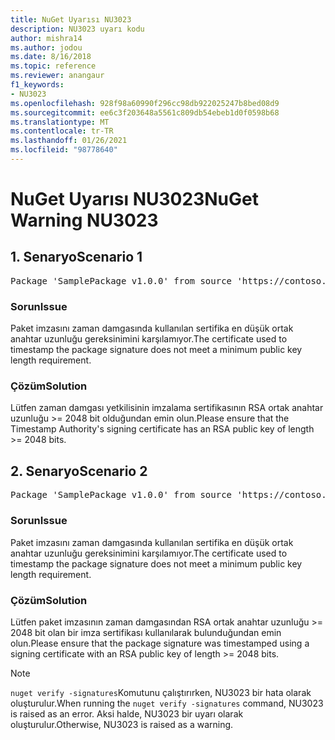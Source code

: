 ```yaml
---
title: NuGet Uyarısı NU3023
description: NU3023 uyarı kodu
author: mishra14
ms.author: jodou
ms.date: 8/16/2018
ms.topic: reference
ms.reviewer: anangaur
f1_keywords:
- NU3023
ms.openlocfilehash: 928f98a60990f296cc98db922025247b8bed08d9
ms.sourcegitcommit: ee6c3f203648a5561c809db54ebeb1d0f0598b68
ms.translationtype: MT
ms.contentlocale: tr-TR
ms.lasthandoff: 01/26/2021
ms.locfileid: "98778640"
---
```

# <a name="nuget-warning-nu3023"></a><span data-ttu-id="44eff-103">NuGet Uyarısı NU3023</span><span class="sxs-lookup"><span data-stu-id="44eff-103">NuGet Warning NU3023</span></span>

## <a name="scenario-1"></a><span data-ttu-id="44eff-104">1\. Senaryo</span><span class="sxs-lookup"><span data-stu-id="44eff-104">Scenario 1</span></span>

<pre>Package 'SamplePackage v1.0.0' from source 'https://contoso.com/index.json': The timestamp certificate does not meet a minimum public key length requirement.</pre>

### <a name="issue"></a><span data-ttu-id="44eff-105">Sorun</span><span class="sxs-lookup"><span data-stu-id="44eff-105">Issue</span></span>

<span data-ttu-id="44eff-106">Paket imzasını zaman damgasında kullanılan sertifika en düşük ortak anahtar uzunluğu gereksinimini karşılamıyor.</span><span class="sxs-lookup"><span data-stu-id="44eff-106">The certificate used to timestamp the package signature does not meet a minimum public key length requirement.</span></span>


### <a name="solution"></a><span data-ttu-id="44eff-107">Çözüm</span><span class="sxs-lookup"><span data-stu-id="44eff-107">Solution</span></span>

<span data-ttu-id="44eff-108">Lütfen zaman damgası yetkilisinin imzalama sertifikasının RSA ortak anahtar uzunluğu >= 2048 bit olduğundan emin olun.</span><span class="sxs-lookup"><span data-stu-id="44eff-108">Please ensure that the  Timestamp Authority's signing certificate has an RSA public key of length >= 2048 bits.</span></span>



## <a name="scenario-2"></a><span data-ttu-id="44eff-109">2\. Senaryo</span><span class="sxs-lookup"><span data-stu-id="44eff-109">Scenario 2</span></span>

<pre>Package 'SamplePackage v1.0.0' from source 'https://contoso.com/index.json': The primary signature's timestamp certificate does not meet a minimum public key length requirement.</pre>

### <a name="issue"></a><span data-ttu-id="44eff-110">Sorun</span><span class="sxs-lookup"><span data-stu-id="44eff-110">Issue</span></span>

<span data-ttu-id="44eff-111">Paket imzasını zaman damgasında kullanılan sertifika en düşük ortak anahtar uzunluğu gereksinimini karşılamıyor.</span><span class="sxs-lookup"><span data-stu-id="44eff-111">The certificate used to timestamp the package signature does not meet a minimum public key length requirement.</span></span>


### <a name="solution"></a><span data-ttu-id="44eff-112">Çözüm</span><span class="sxs-lookup"><span data-stu-id="44eff-112">Solution</span></span>

<span data-ttu-id="44eff-113">Lütfen paket imzasının zaman damgasından RSA ortak anahtar uzunluğu >= 2048 bit olan bir imza sertifikası kullanılarak bulunduğundan emin olun.</span><span class="sxs-lookup"><span data-stu-id="44eff-113">Please ensure that the package signature was timestamped using a signing certificate with an RSA public key of length >= 2048 bits.</span></span>


> [!Note]
> <span data-ttu-id="44eff-114">`nuget verify -signatures`Komutunu çalıştırırken, NU3023 bir hata olarak oluşturulur.</span><span class="sxs-lookup"><span data-stu-id="44eff-114">When running the `nuget verify -signatures` command, NU3023 is raised as an error.</span></span> <span data-ttu-id="44eff-115">Aksi halde, NU3023 bir uyarı olarak oluşturulur.</span><span class="sxs-lookup"><span data-stu-id="44eff-115">Otherwise, NU3023 is raised as a warning.</span></span>